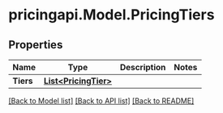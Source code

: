 # pricingapi.Model.PricingTiers

## Properties

Name | Type | Description | Notes
------------ | ------------- | ------------- | -------------
**Tiers** | [**List&lt;PricingTier&gt;**](PricingTier.md) |  | 

[[Back to Model list]](../README.md#documentation-for-models) [[Back to API list]](../README.md#documentation-for-api-endpoints) [[Back to README]](../README.md)

